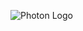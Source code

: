 ![Photon Logo](https://raw.githubusercontent.com/FrozenPeaStudios/Photon-Ionic/master/images/logo.png)
